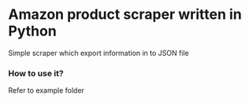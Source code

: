 # Amazon product scraper written in Python

Simple scraper which export information in to JSON file

### How to use it?

Refer to example folder

